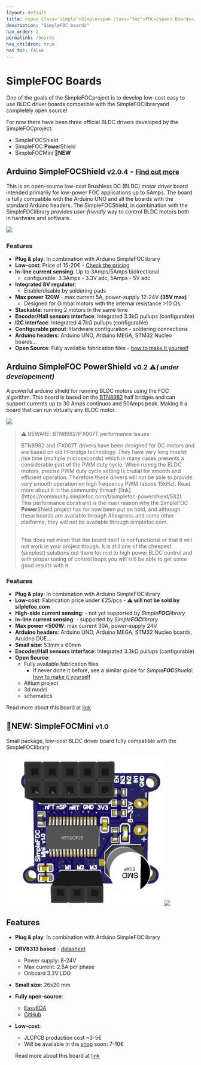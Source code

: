 ```yaml
---
layout: default
title: <span class="simple">Simple<span class="foc">FOC</span> Boards</span>
description: "SimpleFOC boards"
nav_order: 2
permalink: /boards
has_children: true
has_toc: false
---
```


# <span class="simple">Simple<span class="foc">FOC</span> Boards</span>

One of the goals of the  <span class="simple">Simple<span class="foc">FOC</span>project</span> is to develop low-cost easy to use BLDC driver boards compatible with the <span class="simple">Simple<span class="foc">FOC</span>library</span>and completely open source!

For now there have been three official BLDC drivers developed by the <span class="simple">Simple<span class="foc">FOC</span>project</span>:
- <span class="simple">Simple<span class="foc">FOC</span>Shield</span>
- <span class="simple">Simple<span class="foc">FOC</span> <b>Power</b>Shield</span>
- <span class="simple">Simple<span class="foc">FOC</span>Mini</span> 📢**NEW**

## Arduino <span class="simple">Simple<span class="foc">FOC</span>Shield</span> <small>v2.0.4</small> - <small>[Find out more](arduino_simplefoc_shield_showcase)</small>

This is an open-source low-cost Brushless DC (BLDC) motor driver board intended primarily for low-power FOC applications up to 5Amps. The board is fully compatible with the Arduino UNO and all the boards with the standard Arduino headers.
The <span class="simple">Simple<span class="foc">FOC</span>Shield</span>, in combination with  the <span class="simple">Simple<span class="foc">FOC</span>library</span> provides *user-friendly* way to control BLDC motors both in hardware and software.  

<div class="width40">
<img src="https://raw.githubusercontent.com/simplefoc/Arduino-SimpleFOCShield/master/images/top.png"/>
</div>

### Features
- **Plug & play**: In combination with Arduino <span class="simple">Simple<span class="foc">FOC</span>library</span>
- **Low-cost**: Price of 15-20€ - [Check the pricing](https://www.simplefoc.com/shop) 
- **In-line current sensing**: Up to 3Amps/5Amps bidirectional
   - configurable: 3.3Amps - 3.3V adc, 5Amps - 5V adc
- **Integrated 8V regulator**: 
   - Enable/disable by soldering pads
- **Max power 120W** - max current 5A, power-supply 12-24V **(35V max)**
   - Designed for Gimbal motors with the internal resistance >10 Ωs. 
- **Stackable**: running 2 motors in the same time
- **Encoder/Hall sensors interface**: Integrated 3.3kΩ pullups (configurable)
- **I2C interface**: Integrated 4.7kΩ pullups (configurable)
- **Configurable pinout**: Hardware configuration - soldering connections
- **Arduino headers**: Arduino UNO, Arduino MEGA, STM32 Nucleo boards...
- **Open Source**: Fully available fabrication files - [how to make it yourself](https://docs.simplefoc.com/arduino_simplefoc_shield_fabrication)


## Arduino <span class="simple">Simple<span class="foc">FOC</span> <b>Power</b>Shield</span> <small>v0.2</small> <small>⚠️<i>( under developement)</i></small>

A powerful arduino shield for running BLDC motors using the FOC algorithm. This board is based on the [BTN8982](https://www.infineon.com/dgdl/Infineon-BTN8982TA-DS-v01_00-EN.pdf?fileId=db3a30433fa9412f013fbe32289b7c17) half bridges and can support currents up to 30 Amps continuos and 50Amps peak. Making it a board that can run virtually any BLDC motor.


<div class="width40">
<img src="https://raw.githubusercontent.com/simplefoc/Arduino-SimpleFOC-PowerShield/main/images/top.png"/>
</div>

<blockquote class="warning" markdown="1">
<p class="heading"> ⚠️ BEWARE: BTN8982/IFX007T performance issues</p>
BTN8982 and IFX007T drivers have been designed for DC motors and are based on old H-bridge technology. They have very long mosfet rise time (multiple microseconds) which in many cases presents a considerable part of the PWM duty cycle. When runnig the BLDC motors, precise PWM duty cycle setting is crutial for smooth and efficient operation. Therefore these drivers will not be able to provide very smooth operation on high frequency PWM (above 15kHz).  Read more about it in the community thread: [link](https://community.simplefoc.com/t/simplefoc-powershield/582).<br>
This performance constraint is the main reason why the <span class="simple">Simple<span class="foc">FOC</span> <b>Power</b>Shield</span> project has for now been put on hold, and although these boards are available through Aliexpress and some other platforms, they will not be available through simplefoc.com. 
<br><br>

This does not mean that the board itself is not functional or that it will not work in your project though. It is still one of the cheepest (simplest) solutions out there for mid to high power BLDC control and with proper tuning of control loops you will still be able to get some good results with it. 
</blockquote>

### Features
- **Plug & play**: In combination with Arduino <span class="simple">Simple<span class="foc">FOC</span>library</span>
- **Low-cost**: Fabrication price under €25/pcs - **⚠️ will not be sold by silplefoc.com**
- **High-side current sensing**: - not yet supported by *Simple**FOC**library*
- **In-line current sensing**: - supported by *Simple**FOC**library*
- **Max power <500W**: max current 30A, power-supply 24V
- **Arduino headers**: Arduino UNO, Arduino MEGA, STM32 Nucleo boards, Aruidno DUE...
- **Small size**: 53mm x 60mm
- **Encoder/Hall sensors interface**: Integrated 3.3kΩ pullups (configurable)
- **Open Source**: 
   - Fully available fabrication files  
        - If never done it before, see a similar guide for *Simple**FOC**Shueld*:  [how to make it yourself](https://docs.simplefoc.com/arduino_simplefoc_shield_fabrication)
   - Altium project
   - 3d model
   - schematics

Read more about this board at [link](https://github.com/simplefoc/Arduino-SimpleFOC-PowerShield)

## 📢**NEW**: <span class="simple">Simple<span class="foc">FOC</span>Mini</span> <small>v1.0</small>

Small package, low-cost BLDC driver board fully compatible with the <span class="simple">Simple<span class="foc">FOC</span>library</span>


<img src="extras/Images/mini.png" class="width40"/><img  src="https://user-images.githubusercontent.com/36178713/164240473-5abd7453-9d38-4f25-9195-378c39180054.jpg"  class="width40"/>




## Features
- **Plug & play**: In combination with Arduino <span class="simple">Simple<span class="foc">FOC</span>library</span>
- **DRV8313 based** - [datasheet](https://www.ti.com/lit/ds/symlink/drv8313.pdf?ts=1650461862269&ref_url=https%253A%252F%252Fwww.google.com%252F)
  - Power supply: 8-24V
  - Max current: 2.5A per phase
  - Onboard 3.3V LDO
- **Small size**: 26x20 mm
- **Fully open-source**:
  - [EasyEDA](https://easyeda.com/the.skuric/simplefocmini)
  - [GitHub](https://github.com/simplefoc/SimpleFOCMini) 
- **Low-cost**: 
   - JLCPCB production cost ~3-5€
   - Will be available in the [shop](https://www.simplefoc.com/shop) soon: 7-10€ 

   Read more about this board at [link](https://github.com/simplefoc/SimpleFOCMini)